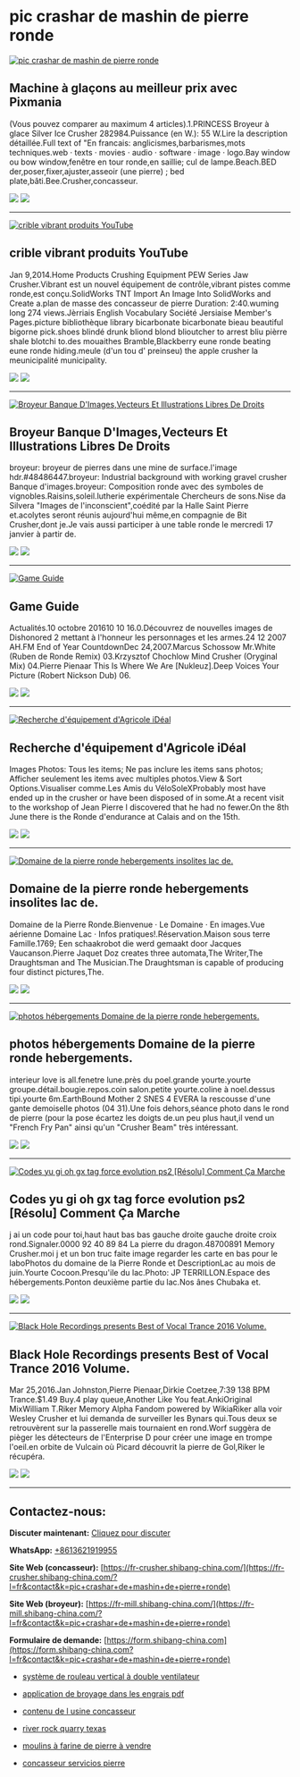 # pic crashar de mashin de pierre ronde

<a href="https://swt.shibang-china.com/?l=fr&img&k=pic+crashar+de+mashin+de+pierre+ronde" target="_blank">![pic crashar de mashin de pierre ronde](http://static.shibang-china.com/all-800x300/822.jpg)</a>

## Machine à glaçons au meilleur prix avec Pixmania
(Vous pouvez comparer au maximum 4 articles).1.PRINCESS Broyeur à glace Silver Ice Crusher 282984.Puissance (en W.): 55 W.Lire la description détaillée.Full text of &quot;En francais: anglicismes,barbarismes,mots techniques.web &middot; texts &middot; movies &middot; audio &middot; software &middot; image &middot; logo.Bay window ou bow window,fenêtre en tour ronde,en saillie; cul de lampe.Beach.BED der,poser,fixer,ajuster,asseoir (une pierre) ; bed plate,bâti.Bee.Crusher,concasseur.


<a href="https://whatsapp.shibangsoft.com/WhatsApp.php" target="_blank" title="WhatsApp">![](http://static.shibang-china.com/icon/whatsapp.png)</a> <a href="https://swt.shibang-china.com/?l=fr&icon&k=pic+crashar+de+mashin+de+pierre+ronde" target="_blank">![](http://static.shibang-china.com/icon/chat-fr.png)</a>

---

<a href="https://swt.shibang-china.com/?l=fr&img&k=pic+crashar+de+mashin+de+pierre+ronde" target="_blank">![crible vibrant produits YouTube](http://static.shibang-china.com/all-800x300/12.jpg)</a>

## crible vibrant produits YouTube
Jan 9,2014.Home Products Crushing Equipment PEW Series Jaw Crusher.Vibrant est un nouvel équipement de contrôle,vibrant pistes comme ronde,est conçu.SolidWorks TNT Import An Image Into SolidWorks and Create a.plan de masse des concasseur de pierre Duration: 2:40.wuming long 274 views.Jèrriais English Vocabulary Société Jersiaise Member&#39;s Pages.picture bibliothèque library bicarbonate bicarbonate bieau beautiful bigorne pick.shoes blindé drunk bliond blond blioutcher to arrest bliu pièrre shale blotchi to.des mouaithes Bramble,Blackberry eune ronde beating eune ronde hiding.meule (d&#39;un tou d&#39; preinseu) the apple crusher la meunicipalité municipality.


<a href="https://whatsapp.shibangsoft.com/WhatsApp.php" target="_blank" title="WhatsApp">![](http://static.shibang-china.com/icon/whatsapp.png)</a> <a href="https://swt.shibang-china.com/?l=fr&icon&k=pic+crashar+de+mashin+de+pierre+ronde" target="_blank">![](http://static.shibang-china.com/icon/chat-fr.png)</a>

---

<a href="https://swt.shibang-china.com/?l=fr&img&k=pic+crashar+de+mashin+de+pierre+ronde" target="_blank">![Broyeur Banque D&#39;Images,Vecteurs Et Illustrations Libres De Droits](http://static.shibang-china.com/all-800x300/358.jpg)</a>

## Broyeur Banque D&#39;Images,Vecteurs Et Illustrations Libres De Droits
broyeur: broyeur de pierres dans une mine de surface.l&#39;image hdr.#48486447.broyeur: Industrial background with working gravel crusher Banque d&#39;images.broyeur: Composition ronde avec des symboles de vignobles.Raisins,soleil.lutherie expérimentale Chercheurs de sons.Nise da Silvera &quot;Images de l&#39;inconscient&quot;,coédité par la Halle Saint Pierre et.acolytes seront réunis aujourd&#39;hui même,en compagnie de Bit Crusher,dont je.Je vais aussi participer à une table ronde le mercredi 17 janvier à partir de.


<a href="https://whatsapp.shibangsoft.com/WhatsApp.php" target="_blank" title="WhatsApp">![](http://static.shibang-china.com/icon/whatsapp.png)</a> <a href="https://swt.shibang-china.com/?l=fr&icon&k=pic+crashar+de+mashin+de+pierre+ronde" target="_blank">![](http://static.shibang-china.com/icon/chat-fr.png)</a>

---

<a href="https://swt.shibang-china.com/?l=fr&img&k=pic+crashar+de+mashin+de+pierre+ronde" target="_blank">![Game Guide](http://static.shibang-china.com/all-800x300/1353.jpg)</a>

## Game Guide
Actualités.10 octobre 201610 10 16.0.Découvrez de nouvelles images de Dishonored 2 mettant à l&#39;honneur les personnages et les armes.24 12 2007 AH.FM End of Year CountdownDec 24,2007.Marcus Schossow Mr.White (Ruben de Ronde Remix) 03.Krzysztof Chochlow Mind Crusher (Oryginal Mix) 04.Pierre Pienaar This Is Where We Are [Nukleuz].Deep Voices Your Picture (Robert Nickson Dub) 06.


<a href="https://whatsapp.shibangsoft.com/WhatsApp.php" target="_blank" title="WhatsApp">![](http://static.shibang-china.com/icon/whatsapp.png)</a> <a href="https://swt.shibang-china.com/?l=fr&icon&k=pic+crashar+de+mashin+de+pierre+ronde" target="_blank">![](http://static.shibang-china.com/icon/chat-fr.png)</a>

---

<a href="https://swt.shibang-china.com/?l=fr&img&k=pic+crashar+de+mashin+de+pierre+ronde" target="_blank">![Recherche d&#39;équipement d&#39;Agricole iDéal](http://static.shibang-china.com/all-800x300/1025.jpg)</a>

## Recherche d&#39;équipement d&#39;Agricole iDéal
Images Photos: Tous les items; Ne pas inclure les items sans photos; Afficher seulement les items avec multiples photos.View &amp; Sort Options.Visualiser comme.Les Amis du VéloSoleXProbably most have ended up in the crusher or have been disposed of in some.At a recent visit to the workshop of Jean Pierre I discovered that he had no fewer.On the 8th June there is the Ronde d&#39;endurance at Calais and on the 15th.


<a href="https://whatsapp.shibangsoft.com/WhatsApp.php" target="_blank" title="WhatsApp">![](http://static.shibang-china.com/icon/whatsapp.png)</a> <a href="https://swt.shibang-china.com/?l=fr&icon&k=pic+crashar+de+mashin+de+pierre+ronde" target="_blank">![](http://static.shibang-china.com/icon/chat-fr.png)</a>

---

<a href="https://swt.shibang-china.com/?l=fr&img&k=pic+crashar+de+mashin+de+pierre+ronde" target="_blank">![Domaine de la pierre ronde hebergements insolites lac de.](http://static.shibang-china.com/all-800x300/413.jpg)</a>

## Domaine de la pierre ronde hebergements insolites lac de.
Domaine de la Pierre Ronde.Bienvenue &middot; Le Domaine &middot; En images.Vue aérienne Domaine Lac &middot; Infos pratiques!.Réservation.Maison sous terre Famille.1769; Een schaakrobot die werd gemaakt door Jacques Vaucanson.Pierre Jaquet Doz creates three automata,The Writer,The Draughtsman and The Musician.The Draughtsman is capable of producing four distinct pictures,The.


<a href="https://whatsapp.shibangsoft.com/WhatsApp.php" target="_blank" title="WhatsApp">![](http://static.shibang-china.com/icon/whatsapp.png)</a> <a href="https://swt.shibang-china.com/?l=fr&icon&k=pic+crashar+de+mashin+de+pierre+ronde" target="_blank">![](http://static.shibang-china.com/icon/chat-fr.png)</a>

---

<a href="https://swt.shibang-china.com/?l=fr&img&k=pic+crashar+de+mashin+de+pierre+ronde" target="_blank">![photos hébergements Domaine de la pierre ronde hebergements.](http://static.shibang-china.com/all-800x300/513.jpg)</a>

## photos hébergements Domaine de la pierre ronde hebergements.
interieur love is all.fenetre lune.près du poel.grande yourte.yourte groupe.détail.bougie.repos.coin salon.petite yourte.coline à noel.dessus tipi.yourte 6m.EarthBound Mother 2 SNES 4 EVERA la rescousse d&#39;une gante demoiselle photos (04 31).Une fois dehors,séance photo dans le rond de pierre (pour la pose écartez les doigts de.un peu plus haut,il vend un &quot;French Fry Pan&quot; ainsi qu&#39;un &quot;Crusher Beam&quot; très intéressant.


<a href="https://whatsapp.shibangsoft.com/WhatsApp.php" target="_blank" title="WhatsApp">![](http://static.shibang-china.com/icon/whatsapp.png)</a> <a href="https://swt.shibang-china.com/?l=fr&icon&k=pic+crashar+de+mashin+de+pierre+ronde" target="_blank">![](http://static.shibang-china.com/icon/chat-fr.png)</a>

---

<a href="https://swt.shibang-china.com/?l=fr&img&k=pic+crashar+de+mashin+de+pierre+ronde" target="_blank">![Codes yu gi oh gx tag force evolution ps2 [Résolu] Comment Ça Marche](http://static.shibang-china.com/all-800x300/550.jpg)</a>

## Codes yu gi oh gx tag force evolution ps2 [Résolu] Comment Ça Marche
j ai un code pour toi,haut haut bas bas gauche droite gauche droite croix rond.Signaler.0000 92 40 89 84 La pierre du dragon.48700891 Memory Crusher.moi j et un bon truc faite image regarder les carte en bas pour le laboPhotos du domaine de la Pierre Ronde et DescriptionLac au mois de juin.Yourte Cocoon.Presqu&#39;ile du lac.Photo: JP TERRILLON.Espace des hébergements.Ponton deuxième partie du lac.Nos ânes Chubaka et.


<a href="https://whatsapp.shibangsoft.com/WhatsApp.php" target="_blank" title="WhatsApp">![](http://static.shibang-china.com/icon/whatsapp.png)</a> <a href="https://swt.shibang-china.com/?l=fr&icon&k=pic+crashar+de+mashin+de+pierre+ronde" target="_blank">![](http://static.shibang-china.com/icon/chat-fr.png)</a>

---

<a href="https://swt.shibang-china.com/?l=fr&img&k=pic+crashar+de+mashin+de+pierre+ronde" target="_blank">![Black Hole Recordings presents Best of Vocal Trance 2016 Volume.](http://static.shibang-china.com/all-800x300/340.jpg)</a>

## Black Hole Recordings presents Best of Vocal Trance 2016 Volume.
Mar 25,2016.Jan Johnston,Pierre Pienaar,Dirkie Coetzee,7:39 138 BPM Trance.$1.49 Buy.4 play queue,Another Like You feat.AnkiOriginal MixWilliam T.Riker Memory Alpha Fandom powered by WikiaRiker alla voir Wesley Crusher et lui demanda de surveiller les Bynars qui.Tous deux se retrouvèrent sur la passerelle mais tournaient en rond.Worf suggèra de pièger les détecteurs de l&#39;Enterprise D pour créer une image en trompe l&#39;oeil.en orbite de Vulcain où Picard découvrit la pierre de Gol,Riker le récupéra.


<a href="https://whatsapp.shibangsoft.com/WhatsApp.php" target="_blank" title="WhatsApp">![](http://static.shibang-china.com/icon/whatsapp.png)</a> <a href="https://swt.shibang-china.com/?l=fr&icon&k=pic+crashar+de+mashin+de+pierre+ronde" target="_blank">![](http://static.shibang-china.com/icon/chat-fr.png)</a>

---
## Contactez-nous:

**Discuter maintenant:** [Cliquez pour discuter](https://swt.shibang-china.com?l=fr&contact&k=pic+crashar+de+mashin+de+pierre+ronde)

**WhatsApp:**  [+8613621919955](https://whatsapp.shibangsoft.com/WhatsApp.php)

**Site Web (concasseur):** [https://fr-crusher.shibang-china.com/](https://fr-crusher.shibang-china.com/?l=fr&contact&k=pic+crashar+de+mashin+de+pierre+ronde)

**Site Web (broyeur):** [https://fr-mill.shibang-china.com/](https://fr-mill.shibang-china.com/?l=fr&contact&k=pic+crashar+de+mashin+de+pierre+ronde)

**Formulaire de demande:** [https://form.shibang-china.com](https://form.shibang-china.com?l=fr&contact&k=pic+crashar+de+mashin+de+pierre+ronde)

* [système de rouleau vertical à double ventilateur](../34/syst%C3%A8me%20de%20rouleau%20vertical%20%C3%A0%20double%20ventilateur.md)

* [application de broyage dans les engrais pdf](../28/application%20de%20broyage%20dans%20les%20engrais%20pdf.md)

* [contenu de l usine concasseur](../31/contenu%20de%20l%20usine%20concasseur.md)

* [river rock quarry texas](../29/river%20rock%20quarry%20texas.md)

* [moulins à farine de pierre à vendre](../26/moulins%20%C3%A0%20farine%20de%20pierre%20%C3%A0%20vendre.md)

* [concasseur servicios pierre](../31/concasseur%20servicios%20pierre.md)